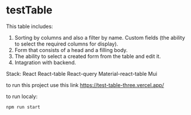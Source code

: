 # testTable
This table includes:

1. Sorting by columns and also a filter by name. Custom fields (the ability to select the required columns for display).
2. Form that consists of a head and a filling body.
3. The ability to select a created form from the table and edit it.
4. Intagration with backend.

Stack:
React
React-table
React-query
Material-react-table
Mui

to run this project use this link https://test-table-three.vercel.app/

to run localy:

```
npm run start
```
